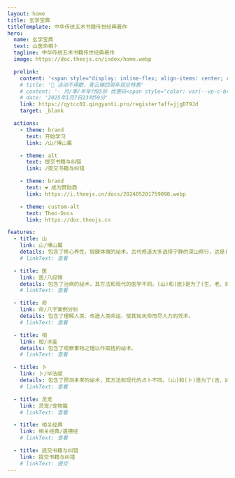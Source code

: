 ```yaml
---
layout: home
title: 玄学宝典
titleTemplate: 中华传统五术书籍传世经典著作
hero:
  name: 玄学宝典
  text: 山医命相卜
  tagline: 中华传统五术书籍传世经典著作
  image: https://doc.theojs.cn/index/home.webp

  prelink:
    content: '<span style="display: inline-flex; align-items: center; color: var(--vp-c-brand-3); font-weight: bold; "><img src="https://www.qingyunti.cc/images/qytlogo-144-49.png" style="height:0.65rem; "/>IPLC纯专线内网传输线路 最高2.5Gbps速率!</span>'
    # title: '🎉 活动不停歇，青云梯四周年双旦特惠'
    # content: '· 月/季/半年付85折 优惠码<span style="color: var(--vp-c-brand-3); font-weight: bold;"> qyt85 </span></br>· 年付以及年付以上8折 优惠码<span style="color: var(--vp-c-brand-3); font-weight: bold;"> qyt80</span></br>· 年付8折/2年付7折/3年付6折 配合优惠码折上折，最高可达<span style="color: var(--vp-c-brand-3); font-weight: bold;"> 48 </span>折'
    # date: '2025年1月7日23时59分'
    link: https://qytcc01.qingyunti.pro/register?aff=jjgD79Jd
    target: _blank

  actions:
    - theme: brand
      text: 开始学习
      link: /山/博山篇

    - theme: alt
      text: 提交书籍与纠错
      link: /提交书籍与纠错

    - theme: brand
      text: ❤️ 成为赞助商
      link: https://i.theojs.cn/docs/202405201759098.webp

    - theme: custom-alt
      text: Theo-Docs
      link: https://doc.theojs.cn

features:
  - title: 山
    link: 山/博山篇
    details: 包含了修心养性，锻鍊体魄的祕术。古代修道大多选择宁静的深山修行，这是(山)字的由来。
    # linkText: 查看

  - title: 医
    link: 医/八段锦
    details: 包含了治病的祕术，其方法和现代的医学不同。(山)和(医)是为了(生、老、病、死)这四种人生。不可避免的痛苦，谋求解脱而产生的祕术。
    # linkText: 查看

  - title: 命
    link: 命/八字案例分析
    details: 包含了理解人类、改造人类命运，使其知天命而尽人力的凭术。
    # linkText: 查看

  - title: 相
    link: 相/冰鉴
    details: 包含了观察事物之理以作取捨的祕术。
    # linkText: 查看

  - title: 卜
    link: 卜/毕法赋
    details: 包含了预测未来的祕术，其方法和现代的占卜不同。(山)和(卜)是为了(吉、凶)这两种命运。
    # linkText: 查看

  - title: 灵宠
    link: 灵宠/宠物篇
    # linkText: 查看

  - title: 相关经典
    link: 相关经典/道德经
    # linkText: 查看

  - title: 提交书籍与纠错
    link: 提交书籍与纠错
    # linkText: 提交
---
```


<Home />
